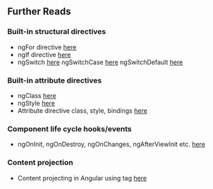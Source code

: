## Further Reads
### Built-in structural directives
- ngFor directive [here](https://v11.angular.io/api/common/NgForOf)
- ngIf directive [here](https://v11.angular.io/api/common/NgIf)
- ngSwitch [here](https://v11.angular.io/api/common/NgSwitch)
    ngSwitchCase [here](https://v11.angular.io/api/common/NgSwitchCase)
    ngSwitchDefault [here](https://v11.angular.io/api/common/NgSwitchDefault)

### Built-in attribute directives
- ngClass [here](https://v11.angular.io/api/common/NgClass)
- ngStyle [here](https://v11.angular.io/api/common/NgStyle)
- Attribute directive class, style, bindings [here](https://v11.angular.io/guide/attribute-binding)

### Component life cycle hooks/events
- ngOnInit, ngOnDestroy, ngOnChanges, ngAfterViewInit etc. [here](https://angular.io/guide/lifecycle-hooks)

### Content projection
- Content projecting in Angular using <ng-content></ng-content> tag [here](https://angular.io/guide/content-projection)
